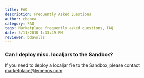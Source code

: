 ```yaml
---
title: FAQ
description: Frequently Asked Questions
author: cbenea
category: FAQ
tags: Marketplace frequently asked questions, FAQ
date: 5/11/2018 1:33:49 PM 
reviewer: bdavolls
---
```


### Can I deploy misc. localjars to the Sandbox?

If you need to deploy a localjar file to the Sandbox, please contact marketplace@temenos.com

